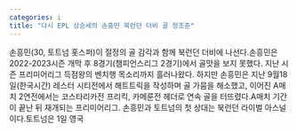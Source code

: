 ```yaml
---
categories: i
title: "다시 EPL 상승세의 손흥민 북런던 더비 골 정조준"
---
```

손흥민(30, 토트넘 홋스퍼)이 절정의 골 감각과 함께 북런던 더비에 나선다.손흥민은 2022-2023시즌 개막 후 8경기(챔피언스리그 2경기)에서 골맛을 보지 못했다. 지난 시즌 프리미어리그 득점왕의 벤치행 목소리까지 흘러나왔다. 하지만 손흥민은 지난 9월18일(한국시간) 레스터 시티전에서 해트트릭을 작성하며 골 가뭄을 해소했고, 이어진 A매치 2연전에서는 코스타리카전 프리킥, 카메룬전 헤더로 연속 골을 터뜨렸다.A매치 기간이 끝난 뒤 재개되는 프리미어리그. 손흥민과 토트넘의 첫 상대는 북런던 라이벌 아스널이다.토트넘은 1일 영국
